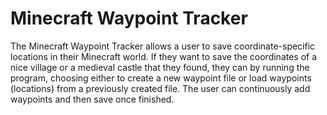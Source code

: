 # Minecraft Waypoint Tracker
The Minecraft Waypoint Tracker allows a user to save coordinate-specific locations in their Minecraft world. If they want to save the coordinates of a nice village or a medieval castle that they found, they can by running the program, choosing either to create a new waypoint file or load waypoints (locations) from a previously created file. The user can continuously add waypoints and then save once finished.
